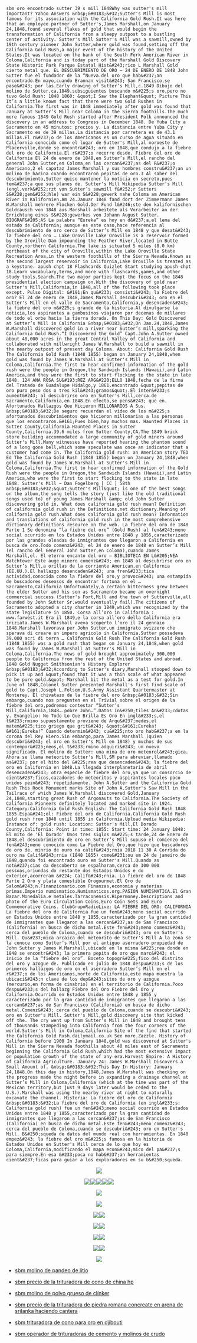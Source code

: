 
```
sbm oro encontrado sutter 39 s mill 1848Why was sutter's mill important? Yahoo Answers &nbsp;&#0183;&#32;Sutter's Mill is most famous for its association with the California Gold Rush.It was here that an employee partner of Sutter's,James Marshall,on January 24,1848,found several flakes of gold that would begin the transformation of California from a sleepy outpost to a bustling center of activity. Sutter's Mill Sutter's Mill was a sawmill,owned by 19th century pioneer John Sutter,where gold was found,setting off the California Gold Rush,a major event of the history of the United States.It was located on the bank of the South Fork American River in Coloma,California and is today part of the Marshall Gold Discovery State Historic Park Parque Estatal Hist&#243;rico L Marshall Gold cierto metal que. EL DESCUBRIMIENTO DE ORO — 24 DE ENERO DE 1848 John Sutter fue el fundador de la “Nueva.del oro que hab&#237;an encontrado.En mayo,cuando Brannan visit&#243; San Francisco,se pase&#243; por las.Early drawing of Sutter’s Mill,c.1849 Dibujo del molino de Sutter,ca.1849.subsiguientes buscando m&#225;s oro,pero no tuvo Gold Rush: 1848 1860: &quot;I Saw the Elephant&quot; Picture This It’s a little known fact that there were two Gold Rushes in California.The first was in 1848 immediately after gold was found that January at Sutter’s Mill near Coloma in the Sierra foothills.The much more famous 1849 Gold Rush started after President Polk announced the discovery in an address to Congress in December 1848. De Yuba City a Sacramento en 45 minutos: precios y. La distancia entre Yuba City y Sacramento es de 39 millas.La distancia por carretera es de 43.1 millas.El r&#237;o de los Americanos es un curso de agua situado en California conocido como el lugar de Sutter's Mill,al noroeste de Placerville,donde se encontr&#243; oro en 1848,que condujo a la fiebre del oro de California.El r&#237;o recorre desde. Fiebre del oro de California El 24 de enero de 1848,en Sutter’s Mill,el rancho del general John Sutter,en Coloma,en las cercan&#237;as del R&#237;o Americano,2 el capataz James Marshall y sus hombres constru&#237;an un molino de harina cuando encontraron pepitas de oro.3 Al saber del descubrimiento,Sutter quiso mantener la noticia en secreto,pues tem&#237;a que sus planes de. Sutter’s Mill Wikipedia Sutter’s Mill (engl.verk&#252;rzt von Sutter’s sawmill f&#252;r Sutters S&#228;gem&#252;hle) war ein S&#228;gewerk nahe Coloma am American River in Kalifornien.Am 24.Januar 1848 fand dort der Zimmermann James W.Marshall mehrere Flocken Gold.Der Fund l&#246;ste den kalifornischen Goldrausch von 1848 aus.Marshall arbeitete als Vorarbeiter an der Errichtung eines S&#228;gewerkes von Johann August Sutter. BIOGRAF&#205;AS La palabra “Eureka” es hoy en d&#237;a,el lema del estado de California; aunque es este caso,hace referencia al descubrimiento de oro cerca de Sutter’s Mill en 1848 y que desat&#243; la fiebre del oro … Lake Oroville Lake Oroville is a reservoir formed by the Oroville Dam impounding the Feather River,located in Butte County,northern California.The lake is situated 5 miles (8.0 km) northeast of the city of Oroville,within the Lake Oroville State Recreation Area,in the western foothills of the Sierra Nevada.Known as the second largest reservoir in California,Lake Oroville is treated as a keystone. apush chpt 18 Flashcards Quizlet Start studying apush chpt 18.Learn vocabulary,terms,and more with flashcards,games,and other study tools.Search.The two major parties kept the focus on the 1848 presidential election campaign on.With the discovery of gold near Sutter's Mill,California,in 1848,all of the following took place except. Pulso Digital: &#191;En qu&#233; consisti&#243; la Fiebre del oro? El 24 de enero de 1848,James Marshall descubri&#243; oro en el Sutter's Mill en el valle de Sacramento,California,y desencaden&#243; la fiebre del oro m&#225;s grande de la historia.Al divulgarse la noticia,los aspirantes a gambusinos viajaron por decenas de millares de todo el orbe hacia la tierra dorada. On This Day: Gold Discovered at Sutter’s Mill in California &nbsp;&#0183;&#32;On Jan.24,1848,James W.Marshall discovered gold in a river near Sutter’s mill,sparking the California Gold Rush.“I Discovered the Gold” Capt.John A.Sutter owned about 48,000 acres in the great Central Valley of California and collaborated with millwright James W.Marshall to build a sawmill in the nearby outpost of present day Coloma. About: California Gold Rush The California Gold Rush (1848 1855) began on January 24,1848,when gold was found by James W.Marshall at Sutter's Mill in Coloma,California.The first to hear confirmed information of the gold rush were the people in Oregon,the Sandwich Islands (Hawaii),and Latin America,and they were the first to start flocking to the state in late 1848. 124 ANA ROSA SU&#193;REZ ARG&#220;ELLO 1848,fecha de la firma del Tratado de Guadalupe Hidalgo,y 1861.encontrado &quot;pepitas de oro puro peso dos o tres kil&#243;gramos&quot;.El inter&#233;s aument&#243; al descubrirse oro en Sutter's Mill,cerca.de Sacramento,California,en 1848.En efecto,se pens&#243; que en. Afortunados Hallazgos Que Hicieron MILLONARIOS A Sus. &nbsp;&#0183;&#32;De seguro recuerdan el video de los m&#225;s afortunados descubrimientos que hicieron millonarias a las personas que los encontraron.&#161;Pues bien,hay muchos mas. Haunted Places in Sutter County,California Haunted Places in Sutter County,California.39.6 miles from Sutter County,CA.The 1849 brick store building accommodated a large community of gold miners around Sutter's Mill.Many witnesses have reported hearing the phantom sound of a long gone bell,which some speculate was once an indicator that a customer had come in. The California gold rush: an American story TED Ed The California Gold Rush (1848 1855) began on January 24,1848,when gold was found by James W.Marshall at Sutter's Mill in Coloma,California.The first to hear confirmed information of the Gold Rush were the people in Oregon,the Sandwich Islands (Hawaii),and Latin America,who were the first to start flocking to the state in late 1848. Sutter's Mill ~ Dan Fogelberg [ CC ] 58th &nbsp;&#0183;&#32;&quot;Sutter's Mill&quot; is one of the best songs on the album,the song tells the story (just like the old traditional songs used to) of young James Marshall &amp; old John Sutter discovering gold in. What does california gold rush mean? Definition of california gold rush in the Definitions.net dictionary.Meaning of california gold rush.What does california gold rush mean? Information and translations of california gold rush in the most comprehensive dictionary definitions resource on the web. La fiebre del oro de 1848 Parte 1 Se denomina “la fiebre del oro” (Gold Rush) al fen&#243;meno social ocurrido en los Estados Unidos entre 1848 y 1855,caracterizado por las grandes oleadas de inmigrantes que llegaron a California en busca de oro.Todo comenz&#243; el 24 de enero de 1848 en Sutter’s Mill (el rancho del General John Sutter,en Coloma),cuando James Marshall,el. El eterno encanto del oro — BIBLIOTECA EN L&#205;NEA Watchtower Este auge minero comenz&#243; en 1848 al descubrirse oro en Sutter’s Mill,a orillas de la corriente American,en California (EE.UU.).El hallazgo desencaden&#243; una fren&#233;tica actividad,conocida como la fiebre del oro,y provoc&#243; una estampida de buscadores deseosos de encontrar fortuna en el … Sacramento,California Unfortunately,a certain bitterness grew between the elder Sutter and his son as Sacramento became an overnight commercial success (Sutter's Fort,Mill and the town of Sutterville,all founded by John Sutter Sr.would eventually fail).The citizens of Sacramento adopted a city charter in 1849,which was recognized by the state legislature in 1850. Corsa all’oro in California : www.farwest.it Era il 1849,e la corsa all’oro della California era iniziata.James W.Marshall aveva scoperto l’oro il 24 gennaio 1848.Marshall lavorava per John Sutter,un immigrato svizzero che sperava di creare un impero agricolo in California.Sutter possedeva 39.000 acri di terra … California Gold Rush The California Gold Rush (1848 1855) was a gold rush that began on January 24,1848,when gold was found by James W.Marshall at Sutter's Mill in Coloma,California.The news of gold brought approximately 300,000 people to California from the rest of the United States and abroad. 1848 Gold Nugget Smithsonian's History Explorer &nbsp;&#0183;&#32;According to Sutter's diary,Marshall stooped down to pick it up and &quot;found that it was a thin scale of what appeared to be pure gold.&quot; Marshall bit the metal as a test for gold.In June of 1848,Colonel Sutter presented Marshall's first find scale of gold to Capt.Joseph L.Folsom,U.S.Army Assistant Quartermaster at Monterey. El chivatazo de la fiebre del oro &nbsp;&#0183;&#32;Sin embargo,cuando nos pregunten en el Trivial sobre el origen de la fiebre del oro,podremos contestar “Sutter’s Mill,California,1848….pobre John…”.Datos In&#250;tiles An&#233;cdotas y. Evangelio: No Todo Lo Que Brilla Es Oro En ingl&#233;s,el t&#233;rmino supuestamente proviene de Arqu&#237;medes,el matem&#225;tico griego que grit&#243; &quot;&#161;Eureka! &#161;Eureka!” Cuando determin&#243; cu&#225;nto oro hab&#237;a en la corona del Rey Hiero.Sin embargo,para James Marshall (quien descubri&#243; el oro en Sutter's Mill en 1848) y muchos de sus contempor&#225;neos,el t&#233;rmino adquiri&#243; un nuevo significado. El molino de Sutter: una mina de oro meteorol&#243;gica. Ahora se llama meteorito Sutter's Mill,SM para abreviar,llamado as&#237; por el hito del &#225;rea que desencaden&#243; la fiebre del oro en California en 1848.La llegada interplanetaria de abril desencaden&#243; otra especie de fiebre del oro,ya que un consorcio de cient&#237;ficos,cazadores de meteoritos y aspirantes locales poco unidos pein&#243; repetidamente. John A.Sutter and the California Gold Rush This Rock Monument marks Site of John A.Sutter's Saw Mill in the Tailrace of which James W.Marshall discovered Gold,January 24,1848,starting great Rush of Argonauts to California.The Society of California Pioneers definitely located and marked site in 1924. Category:California Gold Rush English: The California Gold Rush 1848 1855.Espa&#241;ol: Fiebre del oro de California.California Gold Rush gold rush from 1848 until 1855 in California.Upload media Wikipedia: Instance of: gold rush: Location: Sutter's Mill,El Dorado County,California: Point in time: 1855: Start time: 24 January 1848: El mito de 'El Dorado' Unos tres siglos m&#225;s tarde,24 de Enero de 1848,el descubrimiento de oro en Sutter’s Mill supuso el comienzo del fen&#243;meno conocido como La Fiebre del Oro,que hizo que buscadores de oro de. minrio de ouro na calif&#243;rnia 2018 11 30 A Corrida do ouro na Calif&#243;rnia (1848 1855) come&#231;ou em 24 de janeiro de 1848,quando foi encontrado ouro em Sutter's Mill.Quando as not&#237;cias da descoberta se espalharam,cerca de 300 000 pessoas,oriundas do restante dos Estados Unidos e do exterior,acorreram &#224; Calif&#243;rnia. La fiebre del oro de 1848 Parte 2 Oro y plata comestible Orogourmet.El Oro de Salom&#243;n.Finanzionario.com Finanzas,economia y materias primas.Imperio numismatico.Numismaticos.org.PASION NUMISMATICA.El Gran Bazar.Monedalia.e metales.Tarraconensis.Hipermoney.Descriptions and photo of the Euro Circulation Coins,Euro Coin Sets and Euro Commemorative Coins. ClubGrupoRadioLive: LA FIEBRE DEL ORO: CALIFORNIA La fiebre del oro de California fue un fen&#243;meno social ocurrido en Estados Unidos entre 1848 y 1855,caracterizado por la gran cantidad de inmigrantes que llegaron a las cercan&#237;as de San Francisco (California) en busca de dicho metal.Este fen&#243;meno comenz&#243; cerca del pueblo de Coloma,cuando se descubri&#243; oro en Sutter's Mill. Qu&#237;mica arcaica del meteorito de Sutter's Mill A la zona se la conoce como Sutter’s Mill por el antiguo aserradero propiedad de John Sutter y James W.Marshall,ubicado en la misma &#225;rea donde en 1848 se encontr&#243; la primera pepita de oro que marc&#243; el inicio de la “fiebre del oro”. Boceto topogr&#225;fico del distrito del oro y azogue de. Publicado en julio de 1848 despu&#233;s de los primeros hallazgos de oro en el aserradero Sutter’s Mill en el r&#237;o de los Americanos,norte de California,este mapa muestra la ubicaci&#243;n clave de los dep&#243;sitos de oro y azogue (mercurio,en forma de cinabrio) en el territorio de California.Poco despu&#233;s del hallazg Fiebre del Oro Fiebre del Oro y California.Ocurrido en Estados Unidos entre 1848 y 1855 y caracterizado por la gran cantidad de inmigrantes que llegaron a las cercan&#237;as de San Francisco (California) en busca de dicho metal.Comenz&#243; cerca del pueblo de Coloma,cuando se descubri&#243; oro en Sutter's Mill. Sutter's Mill,gold discovery site that kicked off the. The cry went up from Sutter’s Mill in 1848 and brought tens of thousands stampeding into California from the four corners of the world.Sutter's Mill in Coloma,California Site of the find that started the California Gold Rush.dailymail.co.uk See more.Zazzle. History of California before 1900 In January 1848,gold was discovered at Sutter's Mill in the Sierra Nevada foothills about 40 miles east of Sacramento beginning the California Gold Rush,which had the most extensive impact on population growth of the state of any era.Harvest Empire: A History of California Agriculture. January 24: James W.Marshall Discovers a Small Amount of. &nbsp;&#0183;&#32;This Day In History: January 24,1848.On this day in history,1848,James W.Marshall was checking on the progress made the night before in expanding a drainage channel at Sutter’s Mill in Coloma,California (which at the time was part of the Mexican territory,but just 9 days later would be ceded to the U.S.).Marshall was using the nearby river at night to naturally excavate the channel. Historia: La fiebre del oro de California &nbsp;&#0183;&#32;La fiebre del oro de California (en ingl&#233;s: California gold rush) fue un fen&#243;meno social ocurrido en Estados Unidos entre 1848 y 1855,caracterizado por la gran cantidad de inmigrantes que llegaron a las cercan&#237;as de San Francisco (California) en busca de dicho metal.Este fen&#243;meno comenz&#243; cerca del pueblo de Coloma,cuando se descubri&#243; oro en Sutter's Mill. B&#250;squeda de datos del mundo real con herramientas. En 1848 empez&#243; la fiebre del oro m&#225;s famosa en la historia de Estados Unidos en Sutter's Mill cerca de lo que hoy es Coloma,California,modificando el mapa econ&#243;mico del pa&#237;s para siempre.En esa &#233;poca no hab&#237;an herramientas cient&#237;ficas para guiar a los exploradores en su b&#250;squeda. 
```

<div align="center">

<a href="https://es-crusher.shibang-china.com/github&k=sbm+oro+encontrado+sutter+39+s+mill+1848"><img src="https://static.shibang-china.com/es/crusher/logo.jpg"></a>

<a href="https://es-crusher.shibang-china.com/github&k=sbm+oro+encontrado+sutter+39+s+mill+1848"><img src="https://static.shibang-china.com/es/crusher/index.jpg"></a><a href="https://es-crusher.shibang-china.com/material.htmlgithub&k=sbm+oro+encontrado+sutter+39+s+mill+1848"><img src="https://static.shibang-china.com/es/crusher/material.jpg"></a><a href="https://es-crusher.shibang-china.com/application.htmlgithub&k=sbm+oro+encontrado+sutter+39+s+mill+1848"><img src="https://static.shibang-china.com/es/crusher/application.jpg"></a><a href="https://es-crusher.shibang-china.com/aboutus.htmlgithub&k=sbm+oro+encontrado+sutter+39+s+mill+1848"><img src="https://static.shibang-china.com/es/crusher/aboutus.jpg"></a><a href="https://es-crusher.shibang-china.com/contact.htmlgithub&k=sbm+oro+encontrado+sutter+39+s+mill+1848"><img src="https://static.shibang-china.com/es/crusher/contact.jpg"></a>

<a href="https://es-crusher.shibang-china.com/github&k=sbm+oro+encontrado+sutter+39+s+mill+1848"><img src="https://static.shibang-china.com/es/crusher/banner.jpg"></a>

<a href="https://swt.shibang-china.com/github&k=sbm+oro+encontrado+sutter+39+s+mill+1848"><img src="https://static.shibang-china.com/es/crusher/text.jpg"></a>

<a href="https://swt.shibang-china.com/github&k=sbm+oro+encontrado+sutter+39+s+mill+1848"><img src="https://static.shibang-china.com/es/crusher/chat.jpg"></a><a href="https://es-crusher.shibang-china.com/contact.htmlgithub&k=sbm+oro+encontrado+sutter+39+s+mill+1848"><img src="https://static.shibang-china.com/es/crusher/message.jpg"></a>

<a href="https://es-crusher.shibang-china.com/products/pe.htmlgithub&k=sbm+oro+encontrado+sutter+39+s+mill+1848"><img src="https://static.shibang-china.com/es/crusher/pe.jpg"></a><a href="https://es-crusher.shibang-china.com/products/pf.htmlgithub&k=sbm+oro+encontrado+sutter+39+s+mill+1848"><img src="https://static.shibang-china.com/es/crusher/pf.jpg"></a>

<a href="https://es-crusher.shibang-china.com/products/hpt.htmlgithub&k=sbm+oro+encontrado+sutter+39+s+mill+1848"><img src="https://static.shibang-china.com/es/crusher/hpt.jpg"></a><a href="https://es-crusher.shibang-china.com/products/vsi.htmlgithub&k=sbm+oro+encontrado+sutter+39+s+mill+1848"><img src="https://static.shibang-china.com/es/crusher/vsi.jpg"></a>

<a href="https://es-crusher.shibang-china.com/products/klv.htmlgithub&k=sbm+oro+encontrado+sutter+39+s+mill+1848"><img src="https://static.shibang-china.com/es/crusher/klv.jpg"></a><a href="https://es-crusher.shibang-china.com/products/portable.htmlgithub&k=sbm+oro+encontrado+sutter+39+s+mill+1848"><img src="https://static.shibang-china.com/es/crusher/portable.jpg"></a>

<a href="https://swt.shibang-china.com/github&k=sbm+oro+encontrado+sutter+39+s+mill+1848"><img src="https://static.shibang-china.com/es/crusher/case.jpg"></a>

</div>


* [sbm molino de pandeo de litio](sbm%20molino%20de%20pandeo%20de%20litio.md)

* [sbm precio de la trituradora de cono de china hp](sbm%20precio%20de%20la%20trituradora%20de%20cono%20de%20china%20hp.md)

* [sbm molino de polvo grueso de clínker](sbm%20molino%20de%20polvo%20grueso%20de%20cl%C3%ADnker.md)

* [sbm precio de la trituradora de piedra romana concreate en arena de srilanka haciendo cantera](sbm%20precio%20de%20la%20trituradora%20de%20piedra%20romana%20concreate%20en%20arena%20de%20srilanka%20haciendo%20cantera.md)

* [sbm trituradora de cono para oro en djibouti](sbm%20trituradora%20de%20cono%20para%20oro%20en%20djibouti.md)

* [sbm operador de trituradoras de cemento y molinos de crudo](sbm%20operador%20de%20trituradoras%20de%20cemento%20y%20molinos%20de%20crudo.md)